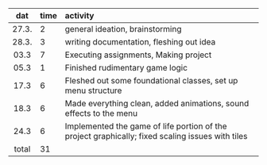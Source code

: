 | dat | time | activity  |
| :----:|:-----| :-----|
| 27.3. | 2    | general ideation, brainstorming |
| 28.3. | 3    | writing documentation, fleshing out idea|
| 03.3 | 7 | Executing assignments, Making project |
|05.3| 1 | Finished rudimentary game logic|
|17.3| 6 | Fleshed out some foundational classes, set up menu structure |
|18.3| 6 | Made everything clean, added animations, sound effects to the menu |
|24.3| 6 | Implemented the game of life portion of the project graphically; fixed scaling issues with tiles |
|total|31||
